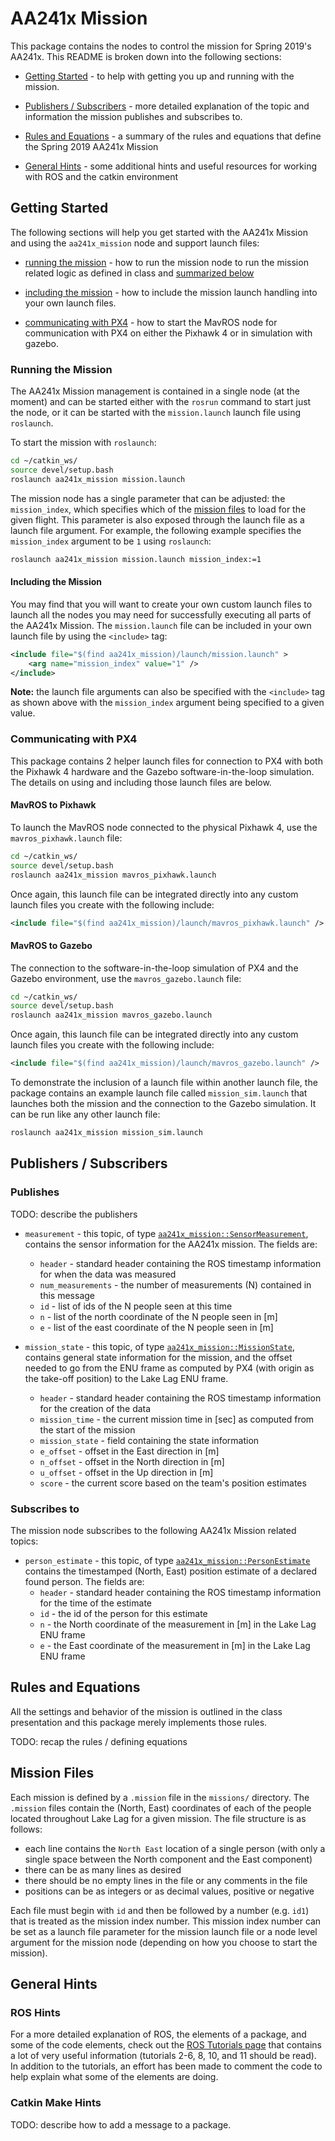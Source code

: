# AA241x Mission #

This package contains the nodes to control the mission for Spring 2019's AA241x.  This README is broken down into the following sections:

 - [Getting Started](#getting-started) - to help with getting you up and running with the mission.

 - [Publishers / Subscribers](#publishers--subscribers) - more detailed explanation of the topic and information the mission publishes and subscribes to.

 - [Rules and Equations](#rules-and-equations) - a summary of the rules and equations that define the Spring 2019 AA241x Mission

 - [General Hints](#general-hints) - some additional hints and useful resources for working with ROS and the catkin environment

## Getting Started ##

The following sections will help you get started with the AA241x Mission and using the `aa241x_mission` node and support launch files:
 - [running the mission](#running-the-mission) - how to run the mission node to run the mission related logic as defined in class and [summarized below](#rules-and-equations)

 - [including the mission](#including-the-mission) - how to include the mission launch handling into your own launch files.

 - [communicating with PX4](#communicating-with-px4) - how to start the MavROS node for communication with PX4 on either the Pixhawk 4 or in simulation with gazebo.

### Running the Mission ###

The AA241x Mission management is contained in a single node (at the moment) and can be started either with the `rosrun` command to start just the node, or it can be started with the `mission.launch` launch file using `roslaunch`.

To start the mission with `roslaunch`:

```sh
cd ~/catkin_ws/
source devel/setup.bash
roslaunch aa241x_mission mission.launch
```

The mission node has a single parameter that can be adjusted: the `mission_index`, which specifies which of the [mission files](#mission-files) to load for the given flight.  This parameter is also exposed through the launch file as a launch file argument.  For example, the following example specifies the `mission_index` argument to be `1` using `roslaunch`:

```sh
roslaunch aa241x_mission mission.launch mission_index:=1
```

#### Including the Mission ####

You may find that you will want to create your own custom launch files to launch all the nodes you may need for successfully executing all parts of the AA241x Mission.  The `mission.launch` file can be included in your own launch file by using the `<include>` tag:

```xml
<include file="$(find aa241x_mission)/launch/mission.launch" >
    <arg name="mission_index" value="1" />
</include>
```

**Note:** the launch file arguments can also be specified with the `<include>` tag as shown above with the `mission_index` argument being specified to a given value.

### Communicating with PX4 ###

This package contains 2 helper launch files for connection to PX4 with both the Pixhawk 4 hardware and the Gazebo software-in-the-loop simulation.  The details on using and including those launch files are below.

#### MavROS to Pixhawk ####

To launch the MavROS node connected to the physical Pixhawk 4, use the `mavros_pixhawk.launch` file:

```sh
cd ~/catkin_ws/
source devel/setup.bash
roslaunch aa241x_mission mavros_pixhawk.launch
```

Once again, this launch file can be integrated directly into any custom launch files you create with the following include:

```xml
<include file="$(find aa241x_mission)/launch/mavros_pixhawk.launch" />
```

#### MavROS to Gazebo ####

The connection to the software-in-the-loop simulation of PX4 and the Gazebo environment, use the `mavros_gazebo.launch` file:

```sh
cd ~/catkin_ws/
source devel/setup.bash
roslaunch aa241x_mission mavros_gazebo.launch
```

Once again, this launch file can be integrated directly into any custom launch files you create with the following include:

```xml
<include file="$(find aa241x_mission)/launch/mavros_gazebo.launch" />
```

To demonstrate the inclusion of a launch file within another launch file, the package contains an example launch file called `mission_sim.launch` that launches both the mission and the connection to the Gazebo simulation.  It can be run like any other launch file:

```sh
roslaunch aa241x_mission mission_sim.launch
```

## Publishers / Subscribers ##

### Publishes ###

TODO: describe the publishers

 - `measurement` - this topic, of type [`aa241x_mission::SensorMeasurement`](https://github.com/aa241x/aa241x_mission/blob/master/msg/SensorMeasurement.msg), contains the sensor information for the AA241x mission.  The fields are:
     + `header` - standard header containing the ROS timestamp information for when the data was measured
     + `num_measurements` - the number of measurements (N) contained in this message
     + `id` - list of ids of the N people seen at this time
     + `n` - list of the north coordinate of the N people seen in [m]
     + `e` - list of the east coordinate of the N people seen in [m]

 - `mission_state` - this topic, of type [`aa241x_mission::MissionState`](https://github.com/aa241x/aa241x_mission/blob/master/msg/MissionState.msg), contains general state information for the mission, and the offset needed to go from the ENU frame as computed by PX4 (with origin as the take-off position) to the Lake Lag ENU frame.
     + `header` - standard header containing the ROS timestamp information for the creation of the data
     + `mission_time` - the current mission time in [sec] as computed from the start of the mission
     + `mission_state` - field containing the state information
     + `e_offset` - offset in the East direction in [m]
     + `n_offset` - offset in the North direction in [m]
     + `u_offset` - offset in the Up direction in [m]
     + `score` - the current score based on the team's position estimates

### Subscribes to ###

The mission node subscribes to the following AA241x Mission related topics:

 - `person_estimate` - this topic, of type [`aa241x_mission::PersonEstimate`](https://github.com/aa241x/aa241x_mission/blob/master/msg/PersonEstimate.msg) contains the timestamped (North, East) position estimate of a declared found person.  The fields are:
     + `header` - standard header containing the ROS timestamp information for the time of the estimate
     + `id` - the id of the person for this estimate
     + `n` - the North coordinate of the measurement in [m] in the Lake Lag ENU frame
     + `e` - the East coordinate of the measurement in [m] in the Lake Lag ENU frame

## Rules and Equations ##

All the settings and behavior of the mission is outlined in the class presentation and this package merely implements those rules.

TODO: recap the rules / defining equations


## Mission Files ##

Each mission is defined by a `.mission` file in the `missions/` directory.  The `.mission` files contain the (North, East) coordinates of each of the people located throughout Lake Lag for a given mission.  The file structure is as follows:
 - each line contains the `North East` location of a single person (with only a single space between the North component and the East component)
 - there can be as many lines as desired
 - there should be no empty lines in the file or any comments in the file
 - positions can be as integers or as decimal values, positive or negative

Each file must begin with `id` and then be followed by a number (e.g. `id1`) that is treated as the mission index number.  This mission index number can be set as a launch file parameter for the mission launch file or a node level argument for the mission node (depending on how you choose to start the mission).


## General Hints ##

### ROS Hints ###

For a more detailed explanation of ROS, the elements of a package, and some of the code elements, check out the [ROS Tutorials page](http://wiki.ros.org/ROS/Tutorials) that contains a lot of very useful information (tutorials 2-6, 8, 10, and 11 should be read).  In addition to the tutorials, an effort has been made to comment the code to help explain what some of the elements are doing.


### Catkin Make Hints ###

TODO: describe how to add a message to a package.